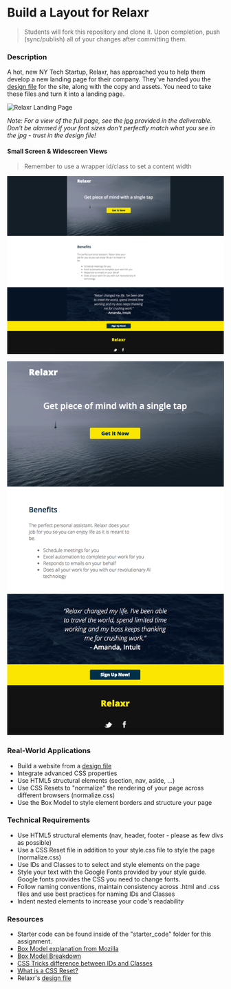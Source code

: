 # Build a Layout for Relaxr

> Students will fork this repository and clone it. Upon completion, push (sync/publish) all of your changes after committing them.


### Description


A hot, new NY Tech Startup, Relaxr, has approached you to help them develop a new landing page for their company. They've handed you the [design file](starter_code/design_file.txt) for the site, along with the copy and assets. You need to take these files and turn it into a landing page.


![Relaxr Landing Page](https://i.imgur.com/aiNUaDW.png)

*Note: For a view of the full page, see the [jpg](starter_code/images/relaxr_landing.jpg) provided in the deliverable. Don't be alarmed if your font sizes don't perfectly match what you see in the jpg - trust in the design file!*

#### Small Screen & Widescreen Views

> Remember to use a wrapper id/class to set a content width

![Relaxr Landing Page](relaxr-wide.gif)

![Relaxr Landing Page](relaxr.gif)



### Real-World Applications


- Build a website from a [design file](starter_code/design_file.txt)
- Integrate advanced CSS properties
- Use HTML5 structural elements (section, nav, aside, ...)
- Use CSS Resets to "normalize" the rendering of your page across different browsers (normalize.css)
- Use the Box Model to style element borders and structure your page



### Technical Requirements

- Use HTML5 structural elements (nav, header, footer - please as few divs as possible)
- Use a CSS Reset file in addition to your style.css file to style the page (normalize.css)
- Use IDs and Classes to to select and style elements on the page
- Style your text with the Google Fonts provided by your style guide. Google fonts provides the CSS you need to change fonts.
- Follow naming conventions, maintain consistency across .html and .css files and use best practices for naming IDs and Classes
- Indent nested elements to increase your code's readability


### Resources

- Starter code can be found inside of the "starter_code" folder for this assignment.
- [Box Model explanation from Mozilla](https://developer.mozilla.org/en-US/docs/Web/CSS/box_model)
- [Box Model Breakdown](http://learn.shayhowe.com/html-css/opening-the-box-model/)
- [CSS Tricks difference between IDs and Classes](https://css-tricks.com/the-difference-between-id-and-class/)
- [What is a CSS Reset?](http://www.cssreset.com/what-is-a-css-reset/)
- Relaxr's [design file](starter_code/design_file)
